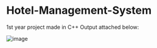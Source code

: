 # Hotel-Management-System
1st year project made in C++
Output attached below:

![image](https://github.com/dj1295/Hotel-Management-System/assets/54006632/fbd9a08f-a766-44e4-9994-774bdfb24e80)
